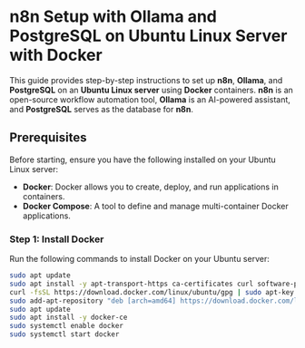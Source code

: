 # n8n Setup with Ollama and PostgreSQL on Ubuntu Linux Server with Docker

This guide provides step-by-step instructions to set up **n8n**, **Ollama**, and **PostgreSQL** on an **Ubuntu Linux server** using **Docker** containers. **n8n** is an open-source workflow automation tool, **Ollama** is an AI-powered assistant, and **PostgreSQL** serves as the database for **n8n**.

## Prerequisites

Before starting, ensure you have the following installed on your Ubuntu Linux server:

- **Docker**: Docker allows you to create, deploy, and run applications in containers.
- **Docker Compose**: A tool to define and manage multi-container Docker applications.

### Step 1: Install Docker

Run the following commands to install Docker on your Ubuntu server:

```bash
sudo apt update
sudo apt install -y apt-transport-https ca-certificates curl software-properties-common
curl -fsSL https://download.docker.com/linux/ubuntu/gpg | sudo apt-key add -
sudo add-apt-repository "deb [arch=amd64] https://download.docker.com/linux/ubuntu $(lsb_release -cs) stable"
sudo apt update
sudo apt install -y docker-ce
sudo systemctl enable docker
sudo systemctl start docker


